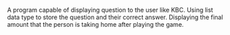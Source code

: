 A program capable of displaying question to the user like KBC. Using list data type to store the question and their correct answer. Displaying the final amount that the person is taking home after playing the game.

